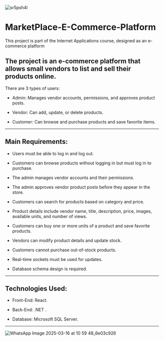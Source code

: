 ![sr5psh4l](https://github.com/user-attachments/assets/0777acfb-7c20-484a-bbbf-1a4ef240a03e)


# MarketPlace-E-Commerce-Platform
This project is part of the Internet Applications course, designed as an e-commerce platform

## The project is an e-commerce platform that allows small vendors to list and sell their products online.
There are 3 types of users:

- Admin: Manages vendor accounts, permissions, and approves product posts.

- Vendor: Can add, update, or delete products.

- Customer: Can browse and purchase products and save favorite items.
  
-------------

## Main Requirements:

- Users must be able to log in and log out.

- Customers can browse products without logging in but must log in to purchase.

- The admin manages vendor accounts and their permissions.

- The admin approves vendor product posts before they appear in the store.

- Customers can search for products based on category and price.

- Product details include vendor name, title, description, price, images, available units, and number of views.

- Customers can buy one or more units of a product and save favorite products.

- Vendors can modify product details and update stock.

- Customers cannot purchase out-of-stock products.

- Real-time sockets must be used for updates.

- Database schema design is required.

------------
## Technologies Used:

- Front-End: React.

- Back-End: .NET .

- Database: Microsoft SQL Server.


------------
![WhatsApp Image 2025-03-16 at 10 59 48_6e03c926](https://github.com/user-attachments/assets/c07e82bb-ccec-4480-9719-4904aca2ee7a)
